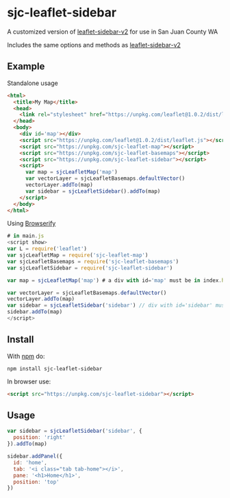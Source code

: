 # sjc-leaflet-sidebar

A customized version of [leaflet-sidebar-v2](https://www.npmjs.com/package/leaflet-sidebar-v2) for use in San Juan County WA

Includes the same options and methods as [leaflet-sidebar-v2](https://www.npmjs.com/package/leaflet-sidebar-v2#api)

## Example

Standalone usage
``` html
<html>
  <title>My Map</title>
  <head>
    <link rel="stylesheet" href="https://unpkg.com/leaflet@1.0.2/dist/leaflet.css" />
  </head>
  <body>
    <div id='map'></div>
    <script src="https://unpkg.com/leaflet@1.0.2/dist/leaflet.js"></script>
    <script src="https://unpkg.com/sjc-leaflet-map"></script>
    <script src="https://unpkg.com/sjc-leaflet-basemaps"></script>
    <script src="https://unpkg.com/sjc-leaflet-sidebar"></script>
    <script>
      var map = sjcLeafletMap('map')
      var vectorLayer = sjcLeafletBasemaps.defaultVector()
      vectorLayer.addTo(map)
      var sidebar = sjcLeafletSidebar().addTo(map)
    </script>
  </body>
</html>
```

Using [Browserify](http://browserify.org)
``` javascript
# in main.js
<script show>
var L = require('leaflet')
var sjcLeafletMap = require('sjc-leaflet-map')
var sjcLeafletBasemaps = require('sjc-leaflet-basemaps')
var sjcLeafletSidebar = require('sjc-leaflet-sidebar')

var map = sjcLeafletMap('map') # a div with id='map' must be in index.html

var vectorLayer = sjcLeafletBasemaps.defaultVector()
vectorLayer.addTo(map)
var sidebar = sjcLeafletSidebar('sidebar') // div with id='sidebar' must be in index.html
sidebar.addTo(map)
</script>

```

## Install
With [npm](https://npmjs.org) do:
``` shell
npm install sjc-leaflet-sidebar
```

In browser use:
``` html
<script src="https://unpkg.com/sjc-leaflet-sidebar"></script>
```

## Usage
``` javascript
var sidebar = sjcLeafletSidebar('sidebar', {
  position: 'right'
}).addTo(map)

sidebar.addPanel({
  id: 'home',
  tab: '<i class="tab tab-home"></i>',
  pane: '<h1>Home</h1>',
  position: 'top'
})

```
